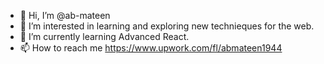 - 👋 Hi, I’m @ab-mateen
- 👀 I’m interested in learning and exploring new technieques for the web.
- 🌱 I’m currently learning Advanced React.
- 📫 How to reach me https://www.upwork.com/fl/abmateen1944

<!---
ab-mateen/ab-mateen is a ✨ special ✨ repository because its `README.md` (this file) appears on your GitHub profile.
You can click the Preview link to take a look at your changes.
--->

